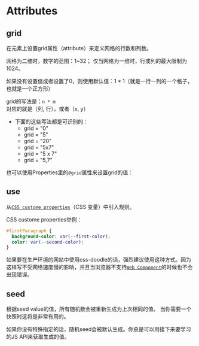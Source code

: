 
# Attributes

## grid
在元素上设置grid属性（attribute）来定义网格的行数和列数。

网格为二维时，数字的范围：1~32；
仅当网格为一维时，行或列的最大限制为1024。

如果没有设置值或者设置了0，则使用默认值：1 * 1（就是一行一列的一个格子，也就是一个正方形）

grid的写法是：`n * m`  
对应的就是（列, 行），或者（x, y）
- 下面的这些写法都是可识别的：
    - grid = "0"
    - grid = "5"
    - grid = "20"
    - grid = "5x7"
    - grid = "5 x 7"
    - grid = "5,7"

也可以使用Properties里的`@grid`属性来设置grid的值：

## use
从[`CSS custome properties`](https://developer.mozilla.org/en-US/docs/Web/CSS/--*)（CSS 变量）中引入规则。

CSS custome properties举例：
```css
#firstParagraph {
  background-color: var(--first-color);
  color: var(--second-color);
}
```

如果要在生产环境的网站中使用css-doodle的话，强烈建议使用这种方式。因为这样写不受网络速度慢的影响，并且当浏览器不支持[`Web Component`](https://developer.mozilla.org/zh-CN/docs/Web/Web_Components)的时候也不会出现错误。

## seed
根据seed value的值，所有随机数会被重新生成为上次相同的值。
当你需要一个快照时这将是非常有用的。

如果你没有特殊指定的话，随机seed会被默认生成。你总是可以用接下来要学习的JS API来获取生成的值。
